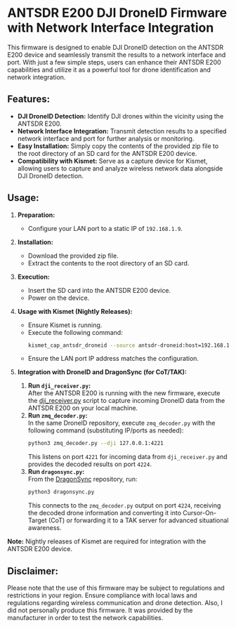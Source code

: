 # ANTSDR E200 DJI DroneID Firmware with Network Interface Integration

This firmware is designed to enable DJI DroneID detection on the ANTSDR E200 device and seamlessly transmit the results to a network interface and port. With just a few simple steps, users can enhance their ANTSDR E200 capabilities and utilize it as a powerful tool for drone identification and network integration.

## Features:

- **DJI DroneID Detection:** Identify DJI drones within the vicinity using the ANTSDR E200.  
- **Network Interface Integration:** Transmit detection results to a specified network interface and port for further analysis or monitoring.  
- **Easy Installation:** Simply copy the contents of the provided zip file to the root directory of an SD card for the ANTSDR E200 device.  
- **Compatibility with Kismet:** Serve as a capture device for Kismet, allowing users to capture and analyze wireless network data alongside DJI DroneID detection.

## Usage:

1. **Preparation:**
   - Configure your LAN port to a static IP of `192.168.1.9`.

2. **Installation:**
   - Download the provided zip file.
   - Extract the contents to the root directory of an SD card.

3. **Execution:**
   - Insert the SD card into the ANTSDR E200 device.
   - Power on the device.

4. **Usage with Kismet (Nightly Releases):**
   - Ensure Kismet is running.
   - Execute the following command:
     ```bash
     kismet_cap_antsdr_droneid --source antsdr-droneid:host=192.168.1.10,port=41030 --connect localhost:3501 --tcp
     ```
   - Ensure the LAN port IP address matches the configuration.

5. **Integration with DroneID and DragonSync (for CoT/TAK):**
   1. **Run `dji_receiver.py`:**  
      After the ANTSDR E200 is running with the new firmware, execute the [dji_receiver.py](https://github.com/alphafox02/DroneID/blob/main/dji_receiver.py) script to capture incoming DroneID data from the ANTSDR E200 on your local machine.
   2. **Run `zmq_decoder.py`:**  
      In the same DroneID repository, execute `zmq_decoder.py` with the following command (substituting IP/ports as needed):  
      ```bash
      python3 zmq_decoder.py --dji 127.0.0.1:4221
      ```
      This listens on port `4221` for incoming data from `dji_receiver.py` and provides the decoded results on port `4224`.
   3. **Run `dragonsync.py`:**  
      From the [DragonSync](https://github.com/alphafox02/DragonSync) repository, run:
      ```bash
      python3 dragonsync.py
      ```
      This connects to the `zmq_decoder.py` output on port `4224`, receiving the decoded drone information and converting it into Cursor-On-Target (CoT) or forwarding it to a TAK server for advanced situational awareness.

**Note:** Nightly releases of Kismet are required for integration with the ANTSDR E200 device.



## Disclaimer:

Please note that the use of this firmware may be subject to regulations and restrictions in your region. Ensure compliance with local laws and regulations regarding wireless communication and drone detection. Also, I did not personally produce this firmware. It was provided by the manufacturer in order to test the network capabilities. 
